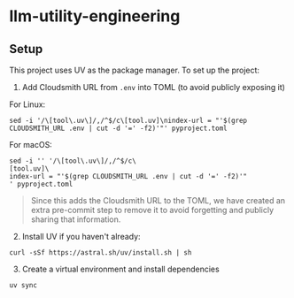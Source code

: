# llm-utility-engineering

## Setup

This project uses UV as the package manager. To set up the project:

1. Add Cloudsmith URL from `.env` into TOML (to avoid publicly exposing it)

For Linux:
```shell
sed -i '/\[tool\.uv\]/,/^$/c\[tool.uv]\nindex-url = "'$(grep CLOUDSMITH_URL .env | cut -d '=' -f2)'"' pyproject.toml
```

For macOS:
```shell
sed -i '' '/\[tool\.uv\]/,/^$/c\
[tool.uv]\
index-url = "'$(grep CLOUDSMITH_URL .env | cut -d '=' -f2)'"
' pyproject.toml
```

> Since this adds the Cloudsmith URL to the TOML, we have created an extra pre-commit step to remove it to avoid forgetting and publicly sharing that information.

2. Install UV if you haven't already:

```shell
curl -sSf https://astral.sh/uv/install.sh | sh
```

3. Create a virtual environment and install dependencies

```shell
uv sync
```
